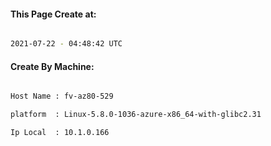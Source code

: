 
   
#### This Page Create at:

```bash

2021-07-22 - 04:48:42 UTC

```

#### Create By Machine:

```bash

Host Name : fv-az80-529

platform  : Linux-5.8.0-1036-azure-x86_64-with-glibc2.31

Ip Local  : 10.1.0.166

```

